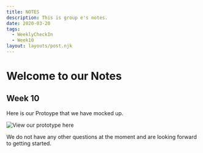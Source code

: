 ```yaml
---
title: NOTES
description: This is group e's notes. 
date: 2020-03-20
tags:
  - WeeklyCheckIn
  - Week10
layout: layouts/post.njk
---
```

<h1> Welcome to our Notes </h1>

## Week 10

Here is our Protoype that we have mocked up. 

![View our prototype here](https://dev-to-uploads.s3.amazonaws.com/uploads/articles/pqfu9iqkk830mp7uyj3b.png)


We do not have any other questions at the moment and are looking forward to getting started. 
